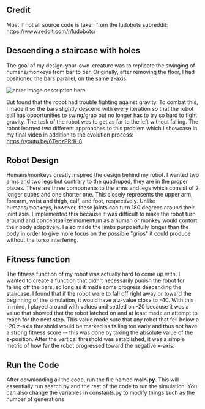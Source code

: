## Credit
Most if not all source code is taken from the ludobots subreddit: https://www.reddit.com/r/ludobots/

## Descending a staircase with holes
The goal of my design-your-own-creature was to replicate the swinging of humans/monkeys from bar to bar. Originally, after removing the floor, I had positioned the bars parallel, on the same z-axis:

![enter image description here]([https://i.imgur.com/LqGLu73.gif](https://imgur.com/KPcUH7I))

But found that the robot had trouble fighting against gravity. To combat this, I made it so the bars slightly descend with every iteration so that the robot still has opportunities to swing/grab but no longer has to try so hard to fight gravity. The task of the robot was to get as far to the left without falling. The robot learned two different approaches to this problem which I showcase in my final video in addition to the evolution process: https://youtu.be/6TepzPRrK-8

## Robot Design
Humans/monkeys greatly inspired the design behind my robot. I wanted two arms and two legs but contrary to the quadruped, they are in the proper places. There are three components to the arms and legs which consist of 2 longer cubes and one shorter one. This closely represents the upper arm, forearm, wrist and thigh, calf, and foot, respectively. Unlike humans/monkeys, however, these joints can turn 180 degrees around their joint axis. I implemented this because it was difficult to make the robot turn around and conceptualize momentum as a human or monkey would contort their body adaptively. I also made the limbs purposefully longer than the body in order to give more focus on the possible "grips" it could produce without the torso interfering.

## Fitness function
The fitness function of my robot was actually hard to come up with. I wanted to create a function that didn't necessarily punish the robot for falling off the bars, so long as it made some progress descending the staircase. I found that if the robot were to fall off right away or toward the beginning of the simulation, it would have a z-value close to -40. With this in mind, I played around with values and settled on -20 because it was a value that showed that the robot latched on and at least made an attempt to reach for the next step. This value made sure that any robot that fell below a -20 z-axis threshold would be marked as falling too early and thus not have a strong fitness score -- this was done by taking the absolute value of the z-position. After the vertical threshold was established, it was a simple metric of how far the robot progressed toward the negative x-axis. 

## Run the Code
After downloading all the code, run the file named **main.py**. This will essentially run search.py and the rest of the code to run the simulation. You can also change the variables in constants.py to modify things such as the number of generations 
